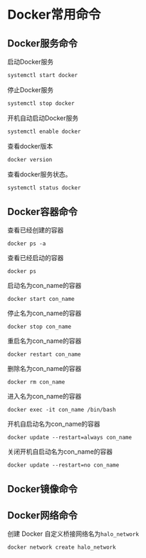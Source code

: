 # Docker常用命令

## Docker服务命令

启动Docker服务

```bash
systemctl start docker
```

停止Docker服务

```bash
systemctl stop docker
```

开机自动启动Docker服务

```bash
systemctl enable docker
```

查看docker版本

```bash
docker version
```

查看docker服务状态。

```bash
systemctl status docker
```

## Docker容器命令

查看已经创建的容器

```
docker ps -a
```

查看已经启动的容器

```
docker ps
```

启动名为con_name的容器

```
docker start con_name
```

停止名为con_name的容器

```
docker stop con_name
```

重启名为con_name的容器

```
docker restart con_name
```

删除名为con_name的容器

```
docker rm con_name
```

进入名为con_name的容器

```
docker exec -it con_name /bin/bash
```

开机自启动名为con_name的容器

```
docker update --restart=always con_name
```

关闭开机自启动名为con_name的容器

```
docker update --restart=no con_name
```

## Docker镜像命令

## Docker网络命令

创建 Docker 自定义桥接网络名为`halo_network`

```
docker network create halo_network
```
